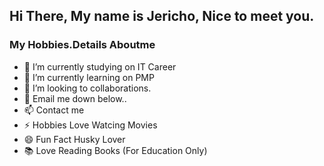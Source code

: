 ## Hi There, My name is Jericho, Nice to meet you. ##

### My Hobbies.Details Aboutme ###
- 🔭 I’m currently studying on IT Career
- 🌱 I’m currently learning on PMP
- 👯 I’m looking to collaborations.
- 💬 Email me down below..
- 📫 Contact me
- ⚡ Hobbies Love Watcing Movies
- 😄 Fun Fact Husky Lover
- 📚 Love Reading Books (For Education Only)



<!---
JerichoQuirong/JerichoQuirong is a ✨ special ✨ repository because its `README.md` (this file) appears on your GitHub profile.
You can click the Preview link to take a look at your changes.
--->
